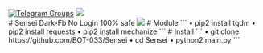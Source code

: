 <p align="left">
<a href="https://www.zonahacker.site"><img title="Telegram Groups" src="https://img.shields.io/badge/WEBSITE-zonahacker.site-yellowgreen"></a>
<img src="https://img.shields.io/badge/SIZE-199%20KB-brightgreen"><br>
# Sensei
Dark-Fb No Login 100% safe
<img src="https://github.com/BOT-033/Sensei/blob/master/Screenshot_2020-07-16-00-13-54-17.jpg">
# Module
```
• pip2 install tqdm
• pip2 install requests
• pip2 install mechanize
```
# Install
```
• git clone https://github.com/BOT-033/Sensei
• cd Sensei
• python2 main.py
```
